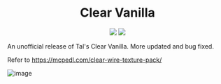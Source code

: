 <div align="center">

# Clear Vanilla

![](https://img.shields.io/github/downloads/NSPC911/Clear-Vanilla/total?color=yellow&style=for-the-badge)
![](https://img.shields.io/github/v/release/NSPC911/Clear-Vanilla?color=brown&style=for-the-badge)
</div>
An unofficial release of Tal's Clear Vanilla. More updated and bug fixed.

Refer to https://mcpedl.com/clear-wire-texture-pack/

![image](https://github.com/NSPC911/Clear-Vanilla/assets/87571998/8c9c3651-b58a-4bd9-9193-8cbb82f6118e)
